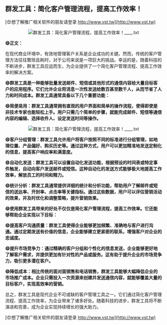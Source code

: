 ## **群发工具：简化客户管理流程，提高工作效率！**

[😍想了解推广相关软件的朋友请登录 http://www.vst.tw](http://www.vst.tw)

 <center><img src="https://vst.tw/MP4/tuiguang/png/8.png" alt="群发工具：简化客户管理流程，提高工作效率！____.txt"></center>

**😄正文：**

在现代商业环境中，有效地管理客户关系是企业成功的关键。然而，传统的客户管理方法往往繁琐且耗时，对于公司来说是一项巨大的挑战。幸运的是，随着科技的不断进步，群发工具应运而生，为企业提供了一个简化客户管理流程、提高工作效率的解决方案。

**😄群发工具是一种能够批量发送邮件、短信或其他形式的通信内容给大量目标客户的应用程序。它们允许企业将消息一次性发送给数百甚至数千人，从而节省了人力和时间成本。群发工具通常具备以下几个重要功能：**

**😄简便易用：群发工具通常拥有直观的用户界面和简单的操作流程，使得即使是非技术专家也能轻松上手。用户只需几个简单的步骤，就能完成邮件、短信等通信内容的编辑、选择收件人、设定发送时间等操作。**

 <center><img src="https://vst.tw/MP4/tuiguang/png/2.png" alt="群发工具：简化客户管理流程，提高工作效率！____.txt"></center>

**😄客户分组管理：群发工具允许用户将客户按照不同的标准进行分组管理，如地理位置、产品偏好、购买历史等。通过这种方式，用户可以更加精准地发送定制化的信息，提高客户响应率和满意度。**

**😄自动化发送：群发工具可以设置自动化发送功能，根据预设的时间表或特定事件触发，自动向客户发送邮件或短信。这种自动化的发送方式能够极大地提高工作效率，解放员工的时间和精力。**

**😄统计分析：群发工具通常提供详细的统计和分析功能，帮助用户了解邮件或短信的送达率、开封率、点击率等关键指标。通过这些数据，用户可以评估营销活动的效果，并及时优化和调整策略，提升营销效果。**

**😄使用群发工具带来的好处不仅仅是简化客户管理流程，提高工作效率。它还能够帮助企业实现以下目标：**

**😄提高客户沟通质量：群发工具使得企业能够更加频繁、准确地与客户进行沟通。通过定期发送有价值的信息，企业能够建立更紧密的联系，增强客户对企业的忠诚度。**

**😄提升市场竞争力：通过精确的客户分组和个性化的信息发送，企业能够更好地了解客户需求，并提供更加有针对性的产品或服务。这有助于提升企业的市场竞争力，吸引更多潜在客户。**

**😄降低成本：相比传统的面对面销售和电话销售，群发工具能够大幅降低企业的市场推广成本。企业只需投入一次资源来创建并发送通信内容，就能够覆盖大量的目标客户，实现高效率的营销。**

总之，群发工具是现代企业不可或缺的客户管理工具之一。它们通过简化客户管理流程、提高工作效率，为企业带来了诸多好处。随着科技的进步，群发工具将不断演进和完善，成为企业实现持续增长的强大助力。

[😍想了解推广相关软件的朋友请登录 http://www.vst.tw](http://www.vst.tw)



